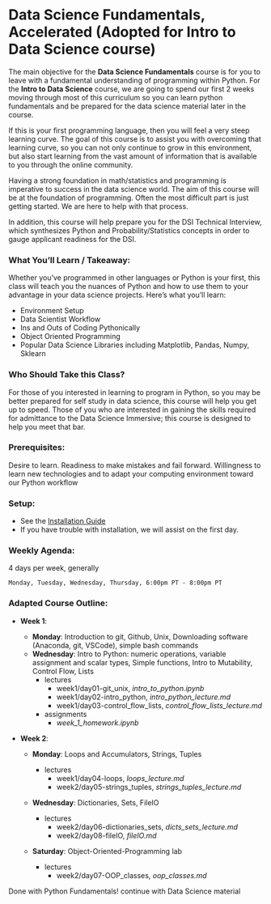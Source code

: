 # Data Science Fundamentals, Accelerated (Adopted for Intro to Data Science course)

The main objective for the __Data Science Fundamentals__ course is for you to leave with a fundamental understanding of programming within Python. For the __Intro to Data Science__ course, we are going to spend our first 2 weeks moving through most of this curriculum so you can learn python fundamentals and be prepared for the data science material later in the course.

If this is your first programming language, then you will feel a very steep learning curve.  The goal of this course is to assist you with overcoming that learning curve, so you can not only continue to grow in this environment, but also start learning from the vast amount of information that is available to you through the online community.  

Having a strong foundation in math/statistics and programming is imperative to success in the data science world.  The aim of this course will be at the foundation of programming.  Often the most difficult part is just getting started.  We are here to help with that process.

In addition, this course will help prepare you for the DSI Technical Interview, which synthesizes Python and Probability/Statistics concepts in order to gauge applicant readiness for the DSI.

### What You’ll Learn / Takeaway:

Whether you’ve programmed in other languages or Python is your first, this class will teach you the nuances of Python and how to use them to your advantage in your data science projects. Here’s what you’ll learn:

* Environment Setup
* Data Scientist Workflow
* Ins and Outs of Coding Pythonically
* Object Oriented Programming
* Popular Data Science Libraries including Matplotlib, Pandas, Numpy, Sklearn

### Who Should Take this Class?

For those of you interested in learning to program in Python, so you may be better prepared for self study in data science, this course will help you get up to speed.  Those of you who are interested in gaining the skills required for admittance to the Data Science Immersive; this course is designed to help you meet that bar.

### Prerequisites:

Desire to learn.  Readiness to make mistakes and fail forward. Willingness to learn new technologies and to adapt your computing environment toward our Python workflow

### Setup: 


* See the [Installation Guide](/introduction)
* If you have trouble with installation, we will assist on the first day.

### Weekly Agenda:

4 days per week, generally

    Monday, Tuesday, Wednesday, Thursday, 6:00pm PT - 8:00pm PT

### Adapted Course Outline:

* __Week 1__:
  * __Monday__: Introduction to git, Github, Unix, Downloading software (Anaconda, git, VSCode), simple bash commands
  * __Wednesday__: Intro to Python: numeric operations, variable assignment and scalar types, Simple functions, Intro to Mutability, Control Flow, Lists
      - lectures
          - week1/day01-git_unix, _intro_to_python.ipynb_
          - week1/day02-intro_python, _intro_python_lecture.md_
          - week1/day03-control_flow_lists, _control_flow_lists_lecture.md_
      - assignments
          - _week_1_homework.ipynb_

* __Week 2__:
  * __Monday__: Loops and Accumulators, Strings, Tuples
      - lectures
          - week1/day04-loops, _loops_lecture.md_
          - week2/day05-strings_tuples, _strings_tuples_lecture.md_

  * __Wednesday__: Dictionaries, Sets, FileIO
      - lectures
          - week2/day06-dictionaries_sets, _dicts_sets_lecture.md_
          - week2/day08-fileIO, _fileIO.md_

  * __Saturday__: Object-Oriented-Programming lab
      - lectures
          - week2/day07-OOP_classes, _oop_classes.md_

Done with Python Fundamentals! continue with Data Science material
